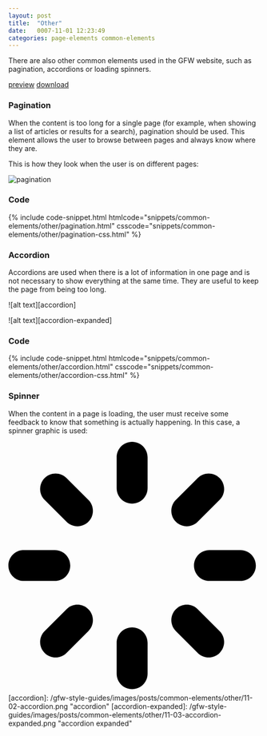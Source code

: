 ```yaml
---
layout: post
title:  "Other"
date:   0007-11-01 12:23:49
categories: page-elements common-elements
---
```


There are also other common elements used in the GFW website, such as pagination, accordions or loading spinners.

<a class="btn btn--preview" target="_blank" href="http://localhost:4000/gfw-style-guides/downloads/common-elements/other/index.html">preview</a>
<a class="btn btn--download" download="other.zip" href="http://localhost:4000/gfw-style-guides/downloads/common-elements/other/other.zip">download</a>

### Pagination

When the content is too long for a single page (for example, when showing a list of articles or results for a search),
pagination should be used. This element allows the user to browse between pages and always know where they are.

This is how they look when the user is on different pages:

<div class="gallery">
  <img src="/gfw-style-guides/images/posts/common-elements/other/11-01-pagination.png" alt="pagination">
</div>

### Code

<div id="code-snippet-box1" class="code-snippet-box">
  {% include code-snippet.html htmlcode="snippets/common-elements/other/pagination.html" csscode="snippets/common-elements/other/pagination-css.html" %}
</div>


### Accordion

Accordions are used when there is a lot of information in one page and is not necessary to show everything at the same time.
They are useful to keep the page from being too long.

![alt text][accordion]

![alt text][accordion-expanded]

### Code

<div id="code-snippet-box2" class="code-snippet-box">
  {% include code-snippet.html htmlcode="snippets/common-elements/other/accordion.html" csscode="snippets/common-elements/other/accordion-css.html" %}
</div>

### Spinner

When the content in a page is loading, the user must receive some feedback to know that something is actually happening.
In this case, a spinner graphic is used:

<div class="spinner-box">
  <div class="spinner start">
    <svg viewBox="0 0 521 521">
      <path d="M480,288h-64c-17.688,0-32-14.312-32-32c0-17.688,14.312-32,32-32h64c17.688,0,32,14.312,32,32  C512,273.688,497.688,288,480,288z M391.75,165.5c-12.5,12.5-32.75,12.5-45.25,0s-12.5-32.75,0-45.25L391.75,75  c12.5-12.5,32.75-12.5,45.25,0s12.5,32.75,0,45.25L391.75,165.5z M256,512c-17.688,0-32-14.312-32-32v-64c0-17.688,14.312-32,32-32  c17.688,0,32,14.312,32,32v64C288,497.688,273.688,512,256,512z M256,128c-17.688,0-32-14.312-32-32V32c0-17.688,14.312-32,32-32  c17.688,0,32,14.312,32,32v64C288,113.688,273.688,128,256,128z M120.25,437c-12.5,12.5-32.75,12.5-45.25,0  c-12.5-12.469-12.5-32.75,0-45.25l45.25-45.25c12.5-12.5,32.75-12.5,45.25,0s12.5,32.75,0,45.25L120.25,437z M120.25,165.5  L75,120.25C62.5,107.75,62.5,87.5,75,75s32.75-12.5,45.25,0l45.25,45.25c12.5,12.5,12.5,32.75,0,45.25S132.75,178,120.25,165.5z   M128,256c0,17.688-14.312,32-32,32H32c-17.688,0-32-14.312-32-32c0-17.688,14.312-32,32-32h64C113.688,224,128,238.312,128,256z   M391.75,346.5L437,391.75c12.5,12.5,12.5,32.781,0,45.25c-12.5,12.5-32.75,12.5-45.25,0l-45.25-45.25  c-12.5-12.5-12.5-32.75,0-45.25S379.25,334,391.75,346.5z"/>
    </svg>
  </div>
</div>
[accordion]: /gfw-style-guides/images/posts/common-elements/other/11-02-accordion.png "accordion"
[accordion-expanded]: /gfw-style-guides/images/posts/common-elements/other/11-03-accordion-expanded.png "accordion expanded"
